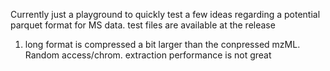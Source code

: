 Currently just a playground to quickly test a few ideas regarding a potential parquet format for MS data.
test files are available at the release

1. long format is compressed a bit larger than the conpressed mzML. Random access/chrom. extraction performance is not great 
